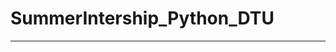 # SummerIntership_Python_DTU
----------------------------------------------------------------------------------------------------------------------------------------------------------------------------------------------------
                  
